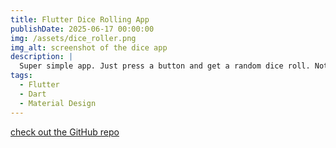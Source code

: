 ```yaml
---
title: Flutter Dice Rolling App
publishDate: 2025-06-17 00:00:00
img: /assets/dice_roller.png
img_alt: screenshot of the dice app
description: |
  Super simple app. Just press a button and get a random dice roll. Nothing fancy, just a nice casual intro to Flutter and Dart to learn the basics.
tags:
  - Flutter
  - Dart
  - Material Design
---
```



[check out the GitHub repo](https://github.com/Phillip-D-Shields/flutter_roll_dice_app)




<!-- TODO todo app -->

<!-- TODO meals app -->

<!-- TODO shopping list app -->

<!-- TODO favorite places app -->